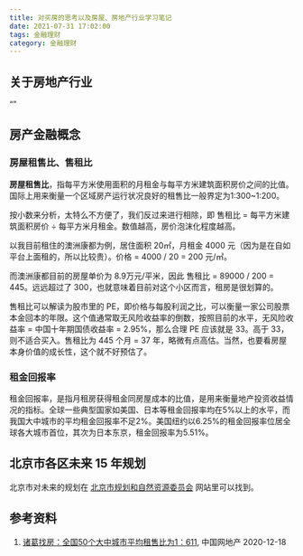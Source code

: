 ```yaml
---
title: 对买房的思考以及房屋、房地产行业学习笔记
date: 2021-07-31 17:02:00
tags: 金融理财
category: 金融理财
---
```


## 关于房地产行业

“”

<!-- more -->

## 房产金融概念

### 房屋租售比、售租比

**房屋租售比**，指每平方米使用面积的月租金与每平方米建筑面积房价之间的比值。国际上用来衡量一个区域房产运行状况良好的租售比一般界定为1∶300~1∶200。

按小数来分析，太特么不方便了，我们反过来进行相除，即 售租比 = 每平方米建筑面积房价 ÷ 每平方米月租金。数值越高，房价泡沫化程度越高。

以我目前租住的澳洲康都为例，居住面积 20㎡，月租金 4000 元（因为是在自如平台上面租的，所以比较贵）。价格 = 4000 / 20 = 200 元/㎡。

而澳洲康都目前的房屋单价为 8.9万元/平米，因此 售租比 = 89000 / 200 = 445。远远超过了 300，也就意味着目前对这个小区而言，租房是很划算的。

售租比可以解读为股市里的 PE，即价格与每股利润之比，可以衡量一家公司股票本金回本的年限。这个值通常取无风险收益率的倒数，按照目前的水平，无风险收益率 = 中国十年期国债收益率 = 2.95%，那么合理 PE 应该就是 33。高于 33，则不适合买入。售租比为 445 个月 = 37 年，略微有点高估。当然，也要看房屋本身价值的成长性，这个就不好预估了。

### 租金回报率

租金回报率，是指月租房获得租金同房屋成本的比值，是用来衡量地产投资收益情况的指标。全球一些典型国家如美国、日本等租金回报率均在5%以上的水平，而我国大中城市的平均租金回报率不足2%。美国纽约以6.25%的租金回报率位居全球各大城市首位，其次为日本东京，租金回报率为5.51%。

## 北京市各区未来 15 年规划

北京市对未来的规划在 [北京市规划和自然资源委员会](http://ghzrzyw.beijing.gov.cn/) 网站里可以找到。

## 参考资料

1. [诸葛找房：全国50个大中城市平均租售比为1：611](http://house.china.com.cn/1696479.htm), 中国网地产 2020-12-18
